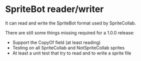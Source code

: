 # SpriteBot reader/writer

It can read and write the SpriteBot format used by SpriteCollab.

There are still some things missing required for a 1.0.0 release:

- Support the CopyOf field (at least reading)
- Testing on all SpriteCollab and NotSpriteCollab sprites
- At least a unit test that try to read and to write a sprite file